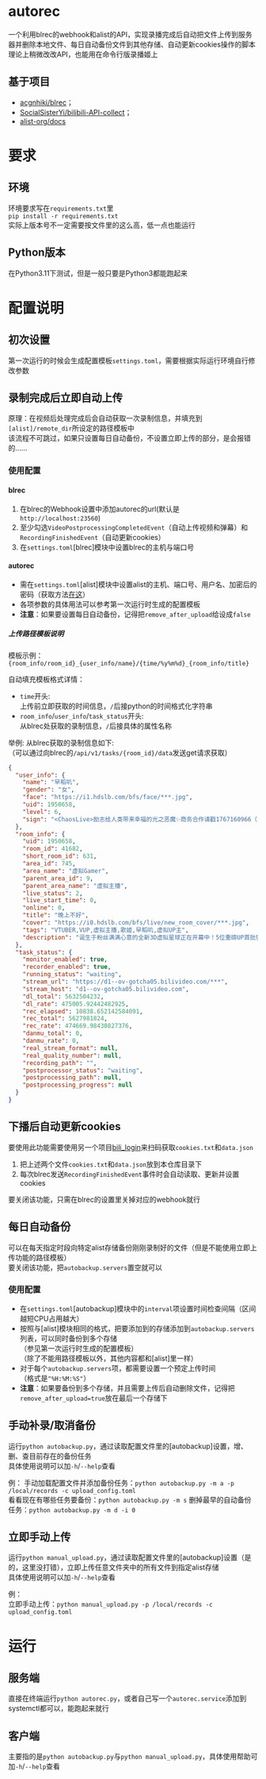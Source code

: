 # autorec
一个利用blrec的webhook和alist的API，实现录播完成后自动把文件上传到服务器并删除本地文件、每日自动备份文件到其他存储、自动更新cookies操作的脚本  
理论上稍微改改API，也能用在命令行版录播姬上
## 基于项目
- [acgnhiki/blrec](https://github.com/acgnhiki/blrec)；
- [SocialSisterYi/bilibili-API-collect](https://github.com/SocialSisterYi/bilibili-API-collect)；
- [alist-org/docs](https://github.com/alist-org/docs)

# 要求
## 环境
环境要求写在`requirements.txt`里  
`pip install -r requirements.txt`  
实际上版本号不一定需要按文件里的这么高，低一点也能运行
## Python版本
在Python3.11下测试，但是一般只要是Python3都能跑起来

# 配置说明
## 初次设置
第一次运行的时候会生成配置模板`settings.toml`，需要根据实际运行环境自行修改参数

## 录制完成后立即自动上传
原理：在视频后处理完成后会自动获取一次录制信息，并填充到`[alist]/remote_dir`所设定的路径模板中  
该流程不可跳过，如果只设置每日自动备份，不设置立即上传的部分，是会报错的……
### 使用配置
#### blrec
1. 在blrec的Webhook设置中添加autorec的url(默认是`http://localhost:23560`)
1. 至少勾选`VideoPostprocessingCompletedEvent`（自动上传视频和弹幕）和`RecordingFinishedEvent`（自动更新cookies）
1. 在`settings.toml`\[blrec\]模块中设置blrec的主机与端口号
#### autorec
- 需在`settings.toml`\[alist\]模块中设置alist的主机、端口号、用户名、加密后的密码（获取方法[在这](https://alist-v3.apifox.cn/api-128101242)）
- 各项参数的具体用法可以参考第一次运行时生成的配置模板
- **注意**：如果要设置每日自动备份，记得把`remove_after_upload`给设成`false`
##### 上传路径模板说明 
模板示例：`{room_info/room_id}_{user_info/name}/{time/%y%m%d}_{room_info/title}`

自动填充模板格式详情：  
- `time`开头:  
上传前立即获取的时间信息，`/`后接python的时间格式化字符串  
- `room_info`/`user_info`/`task_status`开头:  
从blrec处获取的录制信息，`/`后接具体的属性名称

举例: 从blrec获取的录制信息如下:   
（可以通过向blrec的`/api/v1/tasks/{room_id}/data`发送get请求获取）
```json
{
  "user_info": { 
    "name": "早稻叽", 
    "gender": "女", 
    "face": "https://i1.hdslb.com/bfs/face/***.jpg", 
    "uid": 1950658, 
    "level": 6, 
    "sign": "<ChaosLive>励志给人类带来幸福的光之恶魔✨商务合作请戳1767160966（不看私信，谢）" 
  },
  "room_info": {
    "uid": 1950658,
    "room_id": 41682,
    "short_room_id": 631,
    "area_id": 745,
    "area_name": "虚拟Gamer",
    "parent_area_id": 9,
    "parent_area_name": "虚拟主播",
    "live_status": 2,
    "live_start_time": 0,
    "online": 0,
    "title": "晚上不好",
    "cover": "https://i0.hdslb.com/bfs/live/new_room_cover/***.jpg",
    "tags": "VTUBER,VUP,虚拟主播,歌姬,早稻叽,虚拟UP主",
    "description": "诞生于粉丝满满心意的全新3D虚拟星球正在开幕中！5位重磅UP首批强势入驻！@泠鸢yousa@兰音reine@C酱です@AIChannel中国绊爱@早稻叽（排名不分先后）\n锁定直播间，来和心爱的主播贴贴、坐摩天轮吧~观看直播，还有机会赢取苹果14手机、100元现金红包哟~观看有礼一键传送https://www.bilibili.com/blackboard/live/activity-eWPyQBs0W6.html"
  },
  "task_status": {
    "monitor_enabled": true,
    "recorder_enabled": true,
    "running_status": "waiting",
    "stream_url": "https://d1--ov-gotcha05.bilivideo.com/***",
    "stream_host": "d1--ov-gotcha05.bilivideo.com",
    "dl_total": 5632504232,
    "dl_rate": 475005.92442482925,
    "rec_elapsed": 10838.652142584091,
    "rec_total": 5627981824,
    "rec_rate": 474669.98430827376,
    "danmu_total": 0,
    "danmu_rate": 0,
    "real_stream_format": null,
    "real_quality_number": null,
    "recording_path": "",
    "postprocessor_status": "waiting",
    "postprocessing_path": null,
    "postprocessing_progress": null
  }
}
```
## 下播后自动更新cookies
要使用此功能需要使用另一个项目[bili_login](https://github.com/lue-trim/bilibiliLogin)来扫码获取`cookies.txt`和`data.json`  
1. 把上述两个文件`cookies.txt`和`data.json`放到本仓库目录下
1. 每次blrec发送`RecordingFinishedEvent`事件时会自动读取、更新并设置cookies  

要关闭该功能，只需在blrec的设置里关掉对应的webhook就行

## 每日自动备份
可以在每天指定时段向特定alist存储备份刚刚录制好的文件（但是不能使用立即上传功能的路径模板）  
要关闭该功能，把`autobackup.servers`置空就可以
### 使用配置
- 在`settings.toml`\[autobackup\]模块中的`interval`项设置时间检查间隔（区间越短CPU占用越大）
- 按照与\[alist\]模块相同的格式，把要添加到的存储添加到`autobackup.servers`列表，可以同时备份到多个存储  
（参见第一次运行时生成的配置模板）  
（除了不能用路径模板以外，其他内容都和\[alist\]里一样）  
- 对于每个`autobackup.servers`项，都需要设置一个预定上传时间  
（格式是`"%H:%M:%S"`）
- **注意**：如果要备份到多个存储，并且需要上传后自动删除文件，记得把`remove_after_upload=true`放在最后一个存储下

## 手动补录/取消备份
运行`python autobackup.py`，通过读取配置文件里的\[autobackup\]设置，增、删、查目前存在的备份任务  
具体使用说明可以加`-h`/`--help`查看

例：
手动加载配置文件并添加备份任务：`python autobackup.py -m a -p /local/records -c upload_config.toml`  
看看现在有哪些任务要备份：`python autobackup.py -m s` 
删掉最早的自动备份任务：`python autobackup.py -m d -i 0`  

## 立即手动上传
运行`python manual_upload.py`，通过读取配置文件里的\[autobackup\]设置（是的，这里没打错），立即上传任意文件夹中的所有文件到指定alist存储  
具体使用说明可以加`-h`/`--help`查看

例：  
立即手动上传：`python manual_upload.py -p /local/records -c upload_config.toml`

# 运行
## 服务端
直接在终端运行`python autorec.py`，或者自己写一个`autorec.service`添加到systemctl都可以，能跑起来就行
## 客户端
主要指的是`python autobackup.py`与`python manual_upload.py`，具体使用帮助可加`-h`/`--help`查看
